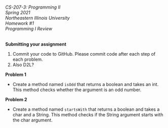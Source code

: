 ###### CS-207-3: Programming II <br> Spring 2021 <br> Northeastern Illinois University <br> Homework #1 <br> Programming I Review

**Submitting your assignment**
1. Commit your code to GitHub. Please commit code after each step of each problem.
2. Also D2L?

**Problem 1**
- Create a method named `isOdd` that returns a boolean and takes an int. This method checks whether the argument is an odd number.

**Problem 2**
- Create a method named `startsWith` that returns a boolean and takes a char and a String. This method checks if the String argument starts with the char argument.